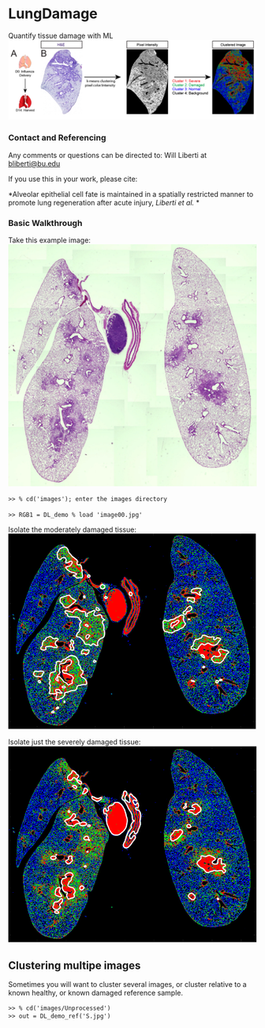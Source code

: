 # LungDamage
Quantify tissue damage with ML
![ScreenShot](images/Workflow-01.png)


### Contact and Referencing

Any comments or questions can be directed to: Will Liberti at bliberti@bu.edu


If you use this in your work, please cite:

*Alveolar epithelial cell fate is maintained in a spatially restricted manner to promote lung regeneration after acute injury, _Liberti et al._ * 


### Basic Walkthrough


Take this example image:
![ScreenShot](images/image00.jpg)

```
>> % cd('images'); enter the images directory

>> RGB1 = DL_demo % load 'image00.jpg'
```



Isolate the moderately damaged tissue:
![ScreenShot](images/image02.png)

Isolate just the severely damaged tissue:
![ScreenShot](images/image03.png)


## Clustering multipe images

Sometimes you will want to cluster several images, or cluster relative to a known healthy, or known damaged  reference sample.


```
>> % cd('images/Unprocessed')
>> out = DL_demo_ref('S.jpg')
```
